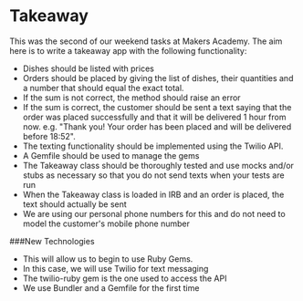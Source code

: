 Takeaway
========

This was the second of our weekend tasks at Makers Academy.  The aim here is to write a takeaway app with the following functionality:

* Dishes should be listed with prices
* Orders should be placed by giving the list of dishes, their quantities and a number that should equal the exact total.
* If the sum is not correct, the method should raise an error
* If the sum is correct, the customer should be sent a text saying that the order was placed successfully and that it will be delivered 1 hour from now. e.g. "Thank you! Your order has been placed and will be delivered before 18:52".
* The texting functionality should be implemented using the Twilio API. 
* A Gemfile should be used to manage the gems
* The Takeaway class should be thoroughly tested and use mocks and/or stubs as necessary so that you do not send texts when your tests are run
* When the Takeaway class is loaded in IRB and an order is placed, the text should actually be sent
* We are using our personal phone numbers for this and do not need to model the customer's mobile phone number

###New Technologies
- This will allow us to begin to use Ruby Gems.
- In this case, we will use Twilio for text messaging
- The twilio-ruby gem is the one used to access the API
- We use Bundler and a Gemfile for the first time
